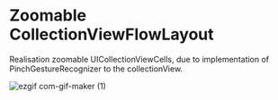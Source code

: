 # Zoomable CollectionViewFlowLayout
Realisation zoomable UICollectionViewCells, due to implementation of PinchGestureRecognizer to the collectionView.

![ezgif com-gif-maker (1)](https://user-images.githubusercontent.com/50722317/127183894-8b952f2b-11fb-4efe-b107-9b27cd1538ee.gif)
